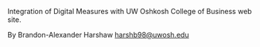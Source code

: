Integration of Digital Measures with UW Oshkosh College of Business web site.

By Brandon-Alexander Harshaw <harshb98@uwosh.edu>

